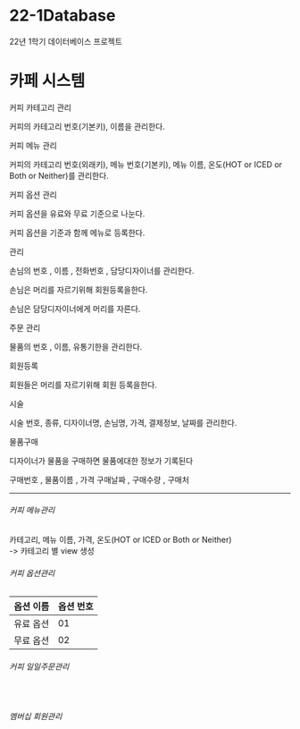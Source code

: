 # 22-1Database
22년 1학기 데이터베이스 프로젝트

<h1>카페 시스템</h1>
커피 카테고리 관리

커피의 카테고리 번호(기본키), 이름을 관리한다.



커피 메뉴 관리

커피의 카테고리 번호(외래키), 메뉴 번호(기본키), 메뉴 이름, 온도(HOT or ICED or Both or Neither)를 관리한다.

 

커피 옵션 관리

커피 옵션을 유료와 무료 기준으로 나눈다.

커피 옵션을 기준과 함께 메뉴로 등록한다. 



 관리

손님의 번호 , 이름 , 전화번호 , 담당디자이너를 관리한다.

손님은 머리를 자르기위해 회원등록을한다.

손님은 담당디자이너에게 머리를 자른다.

 

주문 관리

물품의 번호 , 이름, 유통기한을 관리한다.

 

회원등록

회원들은 머리를 자르기위해 회원 등록을한다.

 

시술

시술 번호, 종류, 디자이너명, 손님명, 가격, 결제정보, 날짜를 관리한다.

 

물품구매

디자이너가 물품을 구매하면 물품에대한 정보가 기록된다

구매번호 , 물품이름 , 가격 구매날짜 , 구매수량 , 구매처
<hr>
<h6>커피 메뉴관리</h6>
<h7>카테고리, 메뉴 이름, 가격, 온도(HOT or ICED or Both or Neither)</h7><br>
-> 카테고리 별 view 생성<br>

<h6>커피 옵션관리</h6>
<table>
  <thead>
    <th>옵션 이름</th>
    <th>옵션 번호</th>
  </thead>
  <tbody>
    <tr>
      <td>유료 옵션</td>
      <td>01</td>
    </tr>
    <tr>
      <td>무료 옵션</td>
      <td>02</td>
    </tr>
  </tbody>
</table>

<h6>커피 일일주문관리</h6><br>
<h6>멤버십 회원관리</h6><br>
